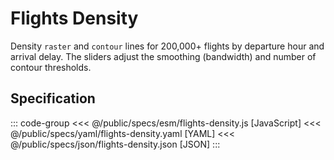 <script setup>
  import { reset } from '@uwdata/vgplot';
  reset();
</script>

# Flights Density

Density `raster` and `contour` lines for 200,000+ flights by departure hour and arrival delay.
The sliders adjust the smoothing (bandwidth) and number of contour thresholds.

<Example spec="/specs/yaml/flights-density.yaml" />

## Specification

::: code-group
<<< @/public/specs/esm/flights-density.js [JavaScript]
<<< @/public/specs/yaml/flights-density.yaml [YAML]
<<< @/public/specs/json/flights-density.json [JSON]
:::
